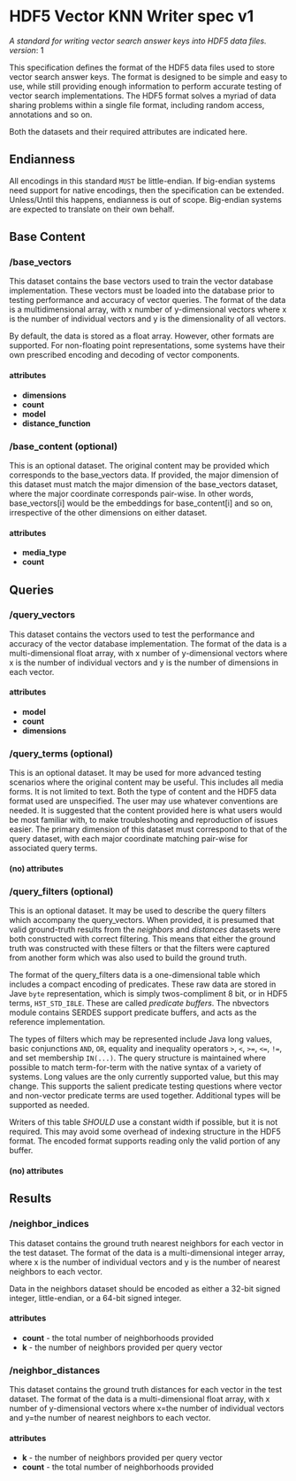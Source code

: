 # HDF5 Vector KNN Writer spec v1

_A standard for writing vector search answer keys into HDF5 data files._
_version_: 1

This specification defines the format of the HDF5 data files used to store vector search answer
keys. The format is designed to be simple and easy to use, while still providing enough information
to perform accurate testing of vector search implementations. The HDF5 format solves a myriad of 
data sharing problems within a single file format, including random access, annotations and so on.

Both the datasets and their required attributes are indicated here.

## Endianness

All encodings in this standard `MUST` be little-endian. If big-endian systems need support for
native encodings, then the specification can be extended. Unless/Until this happens, endianness is
out of scope. Big-endian systems are expected to translate on their own behalf.

## Base Content

### /base_vectors

This dataset contains the base vectors used to train the vector database implementation. These
vectors must be loaded into the database prior to testing performance and accuracy of vector
queries. The format of the data is a multidimensional array, with x number of y-dimensional vectors
where x is the number of individual vectors and y is the dimensionality of all vectors.

By default, the data is stored as a float array. However, other formats are supported. For
non-floating point representations, some systems have their own prescribed encoding and decoding of
vector components.

#### attributes

- **dimensions**
- **count**
- **model**
- **distance_function**

### /base_content (optional)

This is an optional dataset. The original content may be provided which corresponds to the 
base_vectors data. If provided, the major dimension of this dataset must match the major 
dimension of the base_vectors dataset, where the major coordinate corresponds pair-wise. In 
other words, base_vectors[i] would be the embeddings for base_content[i] and so on, irrespective 
of the other dimensions on either dataset.  

#### attributes

- **media_type**
- **count**

## Queries

### /query_vectors

This dataset contains the vectors used to test the performance and accuracy of the vector database
implementation. The format of the data is a multi-dimensional float array, with x number of
y-dimensional vectors where x is the number of individual vectors and y is the number of dimensions
in each vector.

#### attributes

- **model**
- **count**
- **dimensions**

### /query_terms (optional)

This is an optional dataset. It may be used for more advanced testing scenarios where the original
content may be useful. This includes all media forms. It is not limited to text. Both the type of
content and the HDF5 data format used are unspecified. The user may use whatever conventions are
needed. It is suggested that the content provided here is what users would be most familiar with, to
make troubleshooting and reproduction of issues easier. The primary dimension of this dataset must
correspond to that of the query dataset, with each major coordinate matching pair-wise for
associated query terms.

#### (no) attributes

### /query_filters (optional)

This is an optional dataset. It may be used to describe the query filters which accompany the
query_vectors. When provided, it is presumed that valid ground-truth results from the
_neighbors_ and _distances_ datasets were both constructed with correct filtering. This means that
either the ground truth was constructed with these filters or that the filters were captured from
another form which was also used to build the ground truth.

The format of the query_filters data is a one-dimensional table which includes a compact encoding of
predicates. These raw data are stored in Jave `byte` representation, which is simply twos-compliment
8 bit, or in HDF5 terms, `H5T_STD_I8LE`. These are called _predicate buffers_. The nbvectors module
contains SERDES support predicate buffers, and acts as the reference implementation.

The types of filters which may be represented include Java long values, basic conjunctions `AND`,
`OR`, equality and inequality operators `>`, `<`, `>=`, `<=`, `!=`, and set membership `IN(...)`.
The query structure is maintained where possible to match term-for-term with the native syntax of a
variety of systems. Long values are the only currently supported value, but this may change.
This supports the salient predicate testing questions where vector and non-vector
predicate terms are used together. Additional types will be supported as needed.

Writers of this table *SHOULD* use a constant width if possible, but it is not required. This may
avoid some overhead of indexing structure in the HDF5 format. The encoded format supports reading
only the valid portion of any buffer.

#### (no) attributes

## Results

### /neighbor_indices

This dataset contains the ground truth nearest neighbors for each vector in the test dataset. The
format of the data is a multi-dimensional integer array, where x is the number of individual vectors
and y is the number of nearest neighbors to each vector.

Data in the neighbors dataset should be encoded as either a 32-bit signed integer, little-endian,
or a 64-bit signed integer. 

#### attributes

- **count** - the total number of neighborhoods provided
- **k** - the number of neighbors provided per query vector

### /neighbor_distances

This dataset contains the ground truth distances for each vector in the test dataset. The format of
the data is a multi-dimensional float array, with x number of y-dimensional vectors where x=the
number of individual vectors and y=the number of nearest neighbors to each vector.

#### attributes

- **k** - the number of neighbors provided per query vector
- **count** - the total number of neighborhoods provided




